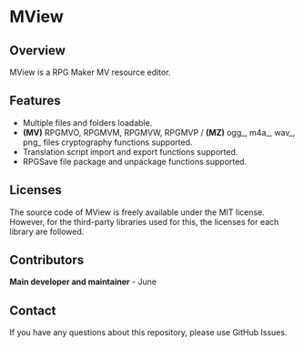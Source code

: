 # MView
## Overview
MView is a RPG Maker MV resource editor.

## Features
 * Multiple files and folders loadable.
 * **(MV)** RPGMVO, RPGMVM, RPGMVW, RPGMVP / **(MZ)** ogg_, m4a_, wav_, png_ files cryptography functions supported.
 * Translation script import and export functions supported.
 * RPGSave file package and unpackage functions supported.

## Licenses
The source code of MView is freely available under the MIT license. However, for the third-party libraries used for this, the licenses for each library are followed.

## Contributors
**Main developer and maintainer** - June

## Contact
If you have any questions about this repository, please use GitHub Issues.
